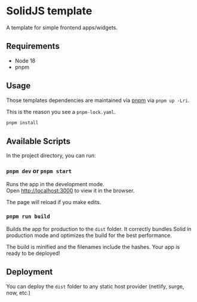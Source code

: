 # SolidJS template

A template for simple frontend apps/widgets.

## Requirements

- Node 18
- pnpm

## Usage

Those templates dependencies are maintained via [pnpm](https://pnpm.io) via `pnpm up -Lri`.

This is the reason you see a `pnpm-lock.yaml`.

```bash
pnpm install
```

## Available Scripts

In the project directory, you can run:

### `pnpm dev` or `pnpm start`

Runs the app in the development mode.<br>
Open [http://localhost:3000](http://localhost:3000) to view it in the browser.

The page will reload if you make edits.

### `pnpm run build`

Builds the app for production to the `dist` folder.
It correctly bundles Solid in production mode and optimizes the build for the best performance.

The build is minified and the filenames include the hashes.
Your app is ready to be deployed!

## Deployment

You can deploy the `dist` folder to any static host provider (netlify, surge, now, etc.)
